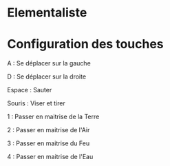 # Elementaliste

# Configuration des touches
A : Se déplacer sur la gauche

D : Se déplacer sur la droite

Espace : Sauter

Souris : Viser et tirer

1 : Passer en maitrise de la Terre

2 : Passer en maitrise de l'Air

3 : Passer en maitrise du Feu

4 : Passer en maitrise de l'Eau
